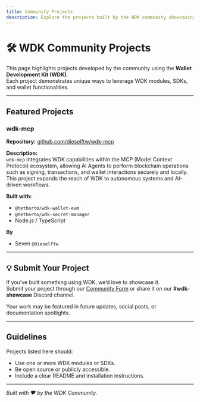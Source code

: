 ```yaml
---
title: Community Projects
description: Explore the projects built by the WDK community showcasing real-world use cases, integrations, and creative implementations using the Wallet Development Kit.
---
```


# 🛠️ WDK Community Projects

This page highlights projects developed by the community using the **Wallet Development Kit (WDK)**.  
Each project demonstrates unique ways to leverage WDK modules, SDKs, and wallet functionalities.

---

## Featured Projects

### **wdk-mcp**
**Repository:** [github.com/dieselftw/wdk-mcp](https://github.com/dieselftw/wdk-mcp)

**Description:**  
`wdk-mcp` integrates WDK capabilities within the MCP (Model Context Protocol) ecosystem, allowing AI Agents to perform blockchain operations such as signing, transactions, and wallet interactions securely and locally.  
This project expands the reach of WDK to autonomous systems and AI-driven workflows.

**Built with:**  
- `@tetherto/wdk-wallet-evm`  
- `@tetherto/wdk-secret-manager`  
- Node.js / TypeScript  

**By**
- Seven `@dieselftw`
---

## 💡 Submit Your Project

If you’ve built something using WDK, we’d love to showcase it.  
Submit your project through our [Community Form](https://forms.gle/wmNwc5epxaa85u8a9) or share it on our **#wdk-showcase** Discord channel.

Your work may be featured in future updates, social posts, or documentation spotlights.

---

## Guidelines

Projects listed here should:
- Use one or more WDK modules or SDKs.  
- Be open source or publicly accessible.  
- Include a clear README and installation instructions.  

---

*Built with ❤️ by the WDK Community.*
